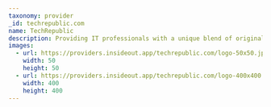```yaml
---
taxonomy: provider
_id: techrepublic.com
name: TechRepublic
description: Providing IT professionals with a unique blend of original content, peer-to-peer advice from the largest community of IT leaders on the Web.
images:
  - url: https://providers.insideout.app/techrepublic.com/logo-50x50.jpg
    width: 50
    height: 50
  - url: https://providers.insideout.app/techrepublic.com/logo-400x400.jpg
    width: 400
    height: 400
---
```

